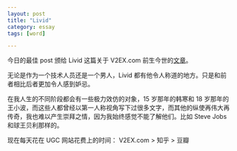 ```yaml
---
layout: post
title: "Livid"
category: essay
tags: [word]

---
```



今日的最佳 post 颁给 Livid 这篇关于 V2EX.com 前生今世的[文章](http://livid.v2ex.com/essays/2012/04/25/v2ex-2to3/)。


无论是作为一个技术人员还是一个男人，Livid 都有他令人称道的地方。只是和前者相比后者更加令人感到妒忌。


在我人生的不同阶段都会有一些极力效仿的对象，15 岁那年的韩寒和 18 岁那年的王小波，而这些人都曾经以第一人称视角写下过很多文字，而其他的纵使再伟大再传奇，我也难以产生崇拜之情，因为我始终感觉不能了解他们。比如 Steve Jobs 和球王贝利那样的。


现在每天花在 UGC 网站花费上的时间： V2EX.com > 知乎 > 豆瓣
